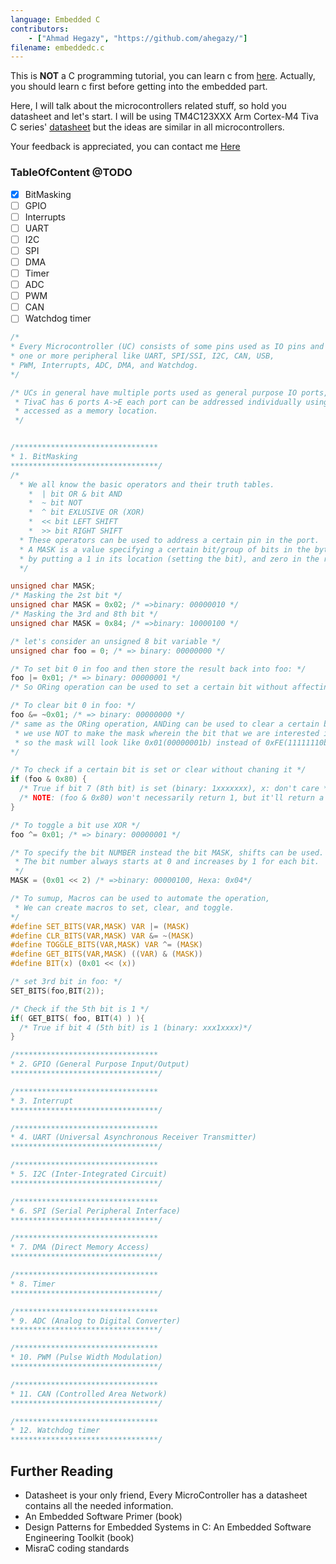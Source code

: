 ```yaml
---
language: Embedded C
contributors:
    - ["Ahmad Hegazy", "https://github.com/ahegazy/"]
filename: embeddedc.c
---
```


This is **NOT** a C programming tutorial, you can learn c from [here](https://learnxinyminutes.com/docs/c/). Actually, you should learn c first before getting into the embedded part. 

Here, I will talk about the microcontrollers related stuff, so hold you datasheet and let's start.
I will be using TM4C123XXX Arm Cortex-M4 Tiva C series' [datasheet](https://www.ti.com/lit/ds/symlink/tm4c123gh6pm.pdf) but the ideas are similar in all microcontrollers. 

Your feedback is appreciated, you can contact me [Here](https://github.com/ahegazy)

### TableOfContent @TODO 
- [x] BitMasking
- [ ] GPIO
- [ ] Interrupts
- [ ] UART
- [ ] I2C
- [ ] SPI 
- [ ] DMA
- [ ] Timer
- [ ] ADC 
- [ ] PWM
- [ ] CAN 
- [ ] Watchdog timer

```c
/*
* Every Microcontroller (UC) consists of some pins used as IO pins and attached to
* one or more peripheral like UART, SPI/SSI, I2C, CAN, USB, 
* PWM, Interrupts, ADC, DMA, and Watchdog.
*/

/* UCs in general have multiple ports used as general purpose IO ports, A port consists of 8 pins
 * TivaC has 6 ports A->E each port can be addressed individually using a certain register
 * accessed as a memory location.  
 */


/********************************
* 1. BitMasking
*********************************/
/* 
  * We all know the basic operators and their truth tables.
    *  | bit OR & bit AND
    *  ~ bit NOT
    *  ^ bit EXLUSIVE OR (XOR)
    *  << bit LEFT SHIFT
    *  >> bit RIGHT SHIFT
  * These operators can be used to address a certain pin in the port.
  * A MASK is a value specifying a certain bit/group of bits in the byte,
  * by putting a 1 in its location (setting the bit), and zero in the rest (clearing)
  */

unsigned char MASK;
/* Masking the 2st bit */
unsigned char MASK = 0x02; /* =>binary: 00000010 */
/* Masking the 3rd and 8th bit */
unsigned char MASK = 0x84; /* =>binary: 10000100 */

/* let's consider an unsigned 8 bit variable */
unsigned char foo = 0; /* => binary: 00000000 */

/* To set bit 0 in foo and then store the result back into foo: */
foo |= 0x01; /* => binary: 00000001 */
/* So ORing operation can be used to set a certain bit without affecting the rest of the byte */

/* To clear bit 0 in foo: */
foo &= ~0x01; /* => binary: 00000000 */
/* same as the ORing operation, ANDing can be used to clear a certain bit in the byte
 * we use NOT to make the mask wherein the bit that we are interested in changing, is set.
 * so the mask will look like 0x01(00000001b) instead of 0xFE(11111110b)
*/

/* To check if a certain bit is set or clear without chaning it */
if (foo & 0x80) {
  /* True if bit 7 (8th bit) is set (binary: 1xxxxxxx), x: don't care */
  /* NOTE: (foo & 0x80) won't necessarily return 1, but it'll return a value depending on `foo`'s value. */
}

/* To toggle a bit use XOR */
foo ^= 0x01; /* => binary: 00000001 */

/* To specify the bit NUMBER instead the bit MASK, shifts can be used.
 * The bit number always starts at 0 and increases by 1 for each bit.
 */
MASK = (0x01 << 2) /* =>binary: 00000100, Hexa: 0x04*/

/* To sumup, Macros can be used to automate the operation, 
 * We can create macros to set, clear, and toggle. 
*/
#define SET_BITS(VAR,MASK) VAR |= (MASK)
#define CLR_BITS(VAR,MASK) VAR &= ~(MASK)
#define TOGGLE_BITS(VAR,MASK) VAR ^= (MASK)
#define GET_BITS(VAR,MASK) ((VAR) & (MASK))
#define BIT(x) (0x01 << (x))

/* set 3rd bit in foo: */
SET_BITS(foo,BIT(2));

/* Check if the 5th bit is 1 */
if( GET_BITS( foo, BIT(4) ) ){
  /* True if bit 4 (5th bit) is 1 (binary: xxx1xxxx)*/
}

/********************************
* 2. GPIO (General Purpose Input/Output)
*********************************/

/********************************
* 3. Interrupt
*********************************/

/********************************
* 4. UART (Universal Asynchronous Receiver Transmitter)
*********************************/

/********************************
* 5. I2C (Inter-Integrated Circuit)
*********************************/

/********************************
* 6. SPI (Serial Peripheral Interface)
*********************************/

/********************************
* 7. DMA (Direct Memory Access)
*********************************/

/********************************
* 8. Timer
*********************************/

/********************************
* 9. ADC (Analog to Digital Converter)
*********************************/

/********************************
* 10. PWM (Pulse Width Modulation)
*********************************/

/********************************
* 11. CAN (Controlled Area Network)
*********************************/

/********************************
* 12. Watchdog timer
*********************************/


```
## Further Reading
- Datasheet is your only friend, Every MicroController has a datasheet contains all the needed information.
- An Embedded Software Primer (book)
- Design Patterns for Embedded Systems in C: An Embedded Software Engineering Toolkit (book)
- MisraC coding standards